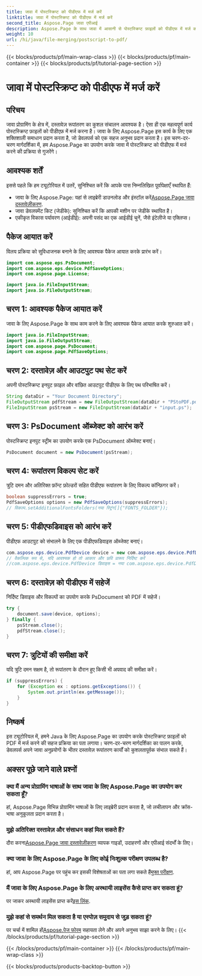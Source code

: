 ```yaml
---
title: जावा में पोस्टस्क्रिप्ट को पीडीएफ में मर्ज करें
linktitle: जावा में पोस्टस्क्रिप्ट को पीडीएफ में मर्ज करें
second_title: Aspose.Page जावा एपीआई
description: Aspose.Page के साथ जावा में आसानी से पोस्टस्क्रिप्ट फ़ाइलों को पीडीएफ में मर्ज करें। निर्बाध दस्तावेज़ रूपांतरण के लिए व्यापक ट्यूटोरियल, अक्सर पूछे जाने वाले प्रश्न और संसाधन।
weight: 10
url: /hi/java/file-merging/postscript-to-pdf/
---
```


{{< blocks/products/pf/main-wrap-class >}}
{{< blocks/products/pf/main-container >}}
{{< blocks/products/pf/tutorial-page-section >}}

# जावा में पोस्टस्क्रिप्ट को पीडीएफ में मर्ज करें

## परिचय
जावा प्रोग्रामिंग के क्षेत्र में, दस्तावेज़ रूपांतरण का कुशल संचालन आवश्यक है। ऐसा ही एक महत्वपूर्ण कार्य पोस्टस्क्रिप्ट फ़ाइलों को पीडीएफ़ में मर्ज करना है। जावा के लिए Aspose.Page इस कार्य के लिए एक शक्तिशाली समाधान प्रदान करता है, जो डेवलपर्स को एक सहज अनुभव प्रदान करता है। इस चरण-दर-चरण मार्गदर्शिका में, हम Aspose.Page का उपयोग करके जावा में पोस्टस्क्रिप्ट को पीडीएफ में मर्ज करने की प्रक्रिया से गुजरेंगे।
## आवश्यक शर्तें
इससे पहले कि हम ट्यूटोरियल में उतरें, सुनिश्चित करें कि आपके पास निम्नलिखित पूर्वापेक्षाएँ स्थापित हैं:
-  जावा के लिए Aspose.Page: यहां से लाइब्रेरी डाउनलोड और इंस्टॉल करें[Aspose.Page जावा दस्तावेज़ीकरण](https://reference.aspose.com/page/java/).
- जावा डेवलपमेंट किट (जेडीके): सुनिश्चित करें कि आपकी मशीन पर जेडीके स्थापित है।
- एकीकृत विकास पर्यावरण (आईडीई): अपनी पसंद का एक आईडीई चुनें, जैसे इंटेलीजे या एक्लिप्स।
## पैकेज आयात करें
विलय प्रक्रिया को सुविधाजनक बनाने के लिए आवश्यक पैकेज आयात करके प्रारंभ करें।
```java
import com.aspose.eps.PsDocument;
import com.aspose.eps.device.PdfSaveOptions;
import com.aspose.page.License;

import java.io.FileInputStream;
import java.io.FileOutputStream;
```
## चरण 1: आवश्यक पैकेज आयात करें
जावा के लिए Aspose.Page के साथ काम करने के लिए आवश्यक पैकेज आयात करके शुरुआत करें।
```java
import java.io.FileInputStream;
import java.io.FileOutputStream;
import com.aspose.page.PsDocument;
import com.aspose.page.PdfSaveOptions;
```
## चरण 2: दस्तावेज़ और आउटपुट पथ सेट करें
अपनी पोस्टस्क्रिप्ट इनपुट फ़ाइल और वांछित आउटपुट पीडीएफ के लिए पथ परिभाषित करें।
```java
String dataDir = "Your Document Directory";
FileOutputStream pdfStream = new FileOutputStream(dataDir + "PStoPDF.pdf");
FileInputStream psStream = new FileInputStream(dataDir + "input.ps");
```
## चरण 3: PsDocument ऑब्जेक्ट को आरंभ करें
पोस्टस्क्रिप्ट इनपुट स्ट्रीम का उपयोग करके एक PsDocument ऑब्जेक्ट बनाएं।
```java
PsDocument document = new PsDocument(psStream);
```
## चरण 4: रूपांतरण विकल्प सेट करें
त्रुटि दमन और अतिरिक्त फ़ॉन्ट फ़ोल्डरों सहित पीडीएफ रूपांतरण के लिए विकल्प कॉन्फ़िगर करें।
```java
boolean suppressErrors = true;
PdfSaveOptions options = new PdfSaveOptions(suppressErrors);
// विकल्प.setAdditionalFontsFolders(नया स्ट्रिंग[]{"FONTS_FOLDER"});
```
## चरण 5: पीडीएफडिवाइस को आरंभ करें
पीडीएफ आउटपुट को संभालने के लिए एक पीडीएफडिवाइस ऑब्जेक्ट बनाएं।
```java
com.aspose.eps.device.PdfDevice device = new com.aspose.eps.device.PdfDevice(pdfStream);
// वैकल्पिक रूप से, यदि आवश्यक हो तो आकार और छवि प्रारूप निर्दिष्ट करें
//com.aspose.eps.device.PdfDevice डिवाइस = नया com.aspose.eps.device.PdfDevice(pdfStream, नया आयाम(595, 842));
```
## चरण 6: दस्तावेज़ को पीडीएफ में सहेजें
निर्दिष्ट डिवाइस और विकल्पों का उपयोग करके PsDocument को PDF में सहेजें।
```java
try {
    document.save(device, options);
} finally {
    psStream.close();
    pdfStream.close();
}
```
## चरण 7: त्रुटियों की समीक्षा करें
यदि त्रुटि दमन सक्षम है, तो रूपांतरण के दौरान हुए किसी भी अपवाद की समीक्षा करें।
```java
if (suppressErrors) {
    for (Exception ex : options.getExceptions()) {
        System.out.println(ex.getMessage());
    }
}
```
## निष्कर्ष
इस ट्यूटोरियल में, हमने Java के लिए Aspose.Page का उपयोग करके पोस्टस्क्रिप्ट फ़ाइलों को PDF में मर्ज करने की सहज प्रक्रिया का पता लगाया। चरण-दर-चरण मार्गदर्शिका का पालन करके, डेवलपर्स अपने जावा अनुप्रयोगों के भीतर दस्तावेज़ रूपांतरण कार्यों को कुशलतापूर्वक संभाल सकते हैं।
## अक्सर पूछे जाने वाले प्रश्नों
### क्या मैं अन्य प्रोग्रामिंग भाषाओं के साथ जावा के लिए Aspose.Page का उपयोग कर सकता हूँ?
हां, Aspose.Page विभिन्न प्रोग्रामिंग भाषाओं के लिए लाइब्रेरी प्रदान करता है, जो लचीलापन और क्रॉस-भाषा अनुकूलता प्रदान करता है।
### मुझे अतिरिक्त दस्तावेज़ और संसाधन कहां मिल सकते हैं?
 दौरा करना[Aspose.Page जावा दस्तावेज़ीकरण](https://reference.aspose.com/page/java/) व्यापक गाइडों, उदाहरणों और एपीआई संदर्भों के लिए।
### क्या जावा के लिए Aspose.Page के लिए कोई निःशुल्क परीक्षण उपलब्ध है?
 हां, आप Aspose.Page पर पहुंच कर इसकी विशेषताओं का पता लगा सकते हैं[मुफ्त परीक्षण](https://releases.aspose.com/).
### मैं जावा के लिए Aspose.Page के लिए अस्थायी लाइसेंस कैसे प्राप्त कर सकता हूं?
 पर जाकर अस्थायी लाइसेंस प्राप्त करें[इस लिंक](https://purchase.aspose.com/temporary-license/).
### मुझे कहां से समर्थन मिल सकता है या एस्पोज़ समुदाय से जुड़ सकता हूं?
 पर चर्चा में शामिल हों[Aspose.पेज फोरम](https://forum.aspose.com/c/page/39) सहायता लेने और अपने अनुभव साझा करने के लिए।
{{< /blocks/products/pf/tutorial-page-section >}}

{{< /blocks/products/pf/main-container >}}
{{< /blocks/products/pf/main-wrap-class >}}

{{< blocks/products/products-backtop-button >}}
